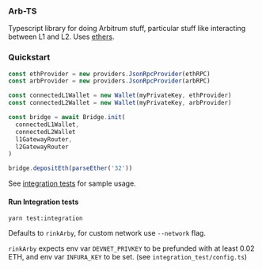 ### Arb-TS

Typescript library for doing Arbitrum stuff, particular stuff like interacting between L1 and L2. Uses [ethers](https://docs.ethers.io/v5/single-page/).

### Quickstart

```ts
const ethProvider = new providers.JsonRpcProvider(ethRPC)
const arbProvider = new providers.JsonRpcProvider(arbRPC)

const connectedL1Wallet = new Wallet(myPrivateKey, ethProvider)
const connectedL2Wallet = new Wallet(myPrivateKey, arbProvider)

const bridge = await Bridge.init(
  connectedL1Wallet,
  connectedL2Wallet
  l1GatewayRouter,
  l2GatewayRouter
)

bridge.depositEth(parseEther('32'))
```

See [integration tests](https://github.com/OffchainLabs/arbitrum/blob/develop/packages/arb-ts/integration_test/arb-bridge.test.ts) for sample usage.

#### Run Integration tests

`yarn test:integration`

Defaults to `rinkArby`, for custom network use `--network` flag.

`rinkArby` expects env var `DEVNET_PRIVKEY` to be prefunded with at least 0.02 ETH, and env var `INFURA_KEY` to be set.
(see `integration_test/config.ts`)
